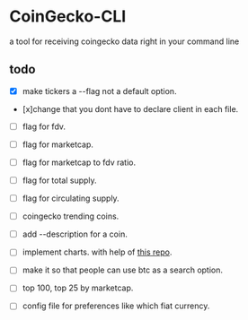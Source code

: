 # CoinGecko-CLI

a tool for receiving coingecko data right in your command line

## todo

- [x] make tickers a --flag not a default option.

- [x]change that you dont have to declare client in each file.

- [ ] flag for fdv.

- [ ] flag for marketcap.

- [ ] flag for marketcap to fdv ratio.

- [ ] flag for total supply.

- [ ] flag for circulating supply.

- [ ] coingecko trending coins.

- [ ] add --description for a coin.

- [ ] implement charts. with help of [this repo](https://github.com/portnov/chart-cli#readme).

- [ ] make it so that people can use btc as a search option.

- [ ] top 100, top 25 by marketcap.

- [ ] config file for preferences like which fiat currency.
